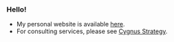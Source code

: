 ### Hello!

- My personal website is available [here](https://pid1.space).
- For consulting services, please see [Cygnus Strategy](https://cygnusstrategy.com).
